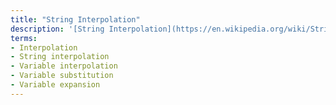 ```yaml
---
title: "String Interpolation"
description: '[String Interpolation](https://en.wikipedia.org/wiki/String_interpolation) is the process of evaluating a string  containing one or more placeholders (e.g. `$FOOBAR` or `{{...}}`) and replacing the placeholders with their corresponding values.'
terms:
- Interpolation
- String interpolation
- Variable interpolation
- Variable substitution
- Variable expansion
---
```


